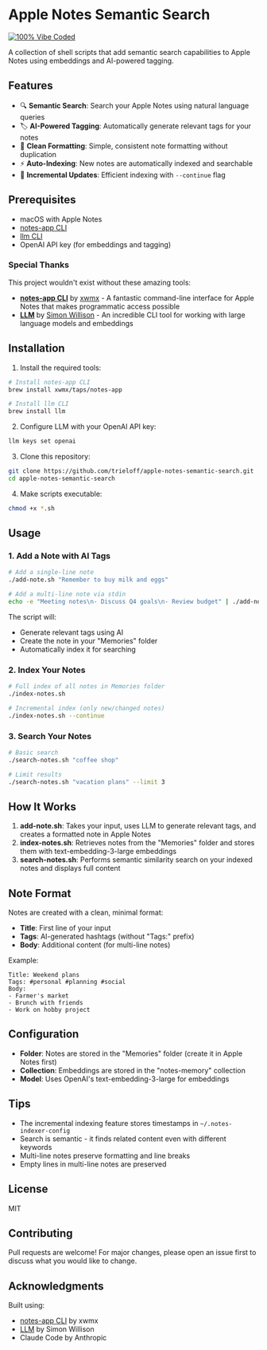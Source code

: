 # Apple Notes Semantic Search

[![100% Vibe Coded](https://img.shields.io/badge/100%25-Vibe_Coded-ff69b4?style=for-the-badge&logo=headphones&logoColor=white)](https://github.com/trieloff/apple-notes-semantic-search)

A collection of shell scripts that add semantic search capabilities to Apple Notes using embeddings and AI-powered tagging.

## Features

- 🔍 **Semantic Search**: Search your Apple Notes using natural language queries
- 🏷️ **AI-Powered Tagging**: Automatically generate relevant tags for your notes
- 📝 **Clean Formatting**: Simple, consistent note formatting without duplication
- ⚡ **Auto-Indexing**: New notes are automatically indexed and searchable
- 🔄 **Incremental Updates**: Efficient indexing with `--continue` flag

## Prerequisites

- macOS with Apple Notes
- [notes-app CLI](https://github.com/xwmx/notes-app-cli)
- [llm CLI](https://llm.datasette.io/)
- OpenAI API key (for embeddings and tagging)

### Special Thanks

This project wouldn't exist without these amazing tools:
- **[notes-app CLI](https://github.com/xwmx/notes-app-cli)** by [xwmx](https://github.com/xwmx) - A fantastic command-line interface for Apple Notes that makes programmatic access possible
- **[LLM](https://llm.datasette.io/)** by [Simon Willison](https://github.com/simonw) - An incredible CLI tool for working with large language models and embeddings

## Installation

1. Install the required tools:
```bash
# Install notes-app CLI
brew install xwmx/taps/notes-app

# Install llm CLI
brew install llm
```

2. Configure LLM with your OpenAI API key:
```bash
llm keys set openai
```

3. Clone this repository:
```bash
git clone https://github.com/trieloff/apple-notes-semantic-search.git
cd apple-notes-semantic-search
```

4. Make scripts executable:
```bash
chmod +x *.sh
```

## Usage

### 1. Add a Note with AI Tags

```bash
# Add a single-line note
./add-note.sh "Remember to buy milk and eggs"

# Add a multi-line note via stdin
echo -e "Meeting notes\n- Discuss Q4 goals\n- Review budget" | ./add-note.sh
```

The script will:
- Generate relevant tags using AI
- Create the note in your "Memories" folder
- Automatically index it for searching

### 2. Index Your Notes

```bash
# Full index of all notes in Memories folder
./index-notes.sh

# Incremental index (only new/changed notes)
./index-notes.sh --continue
```

### 3. Search Your Notes

```bash
# Basic search
./search-notes.sh "coffee shop"

# Limit results
./search-notes.sh "vacation plans" --limit 3
```

## How It Works

1. **add-note.sh**: Takes your input, uses LLM to generate relevant tags, and creates a formatted note in Apple Notes
2. **index-notes.sh**: Retrieves notes from the "Memories" folder and stores them with text-embedding-3-large embeddings
3. **search-notes.sh**: Performs semantic similarity search on your indexed notes and displays full content

## Note Format

Notes are created with a clean, minimal format:
- **Title**: First line of your input
- **Tags**: AI-generated hashtags (without "Tags:" prefix)
- **Body**: Additional content (for multi-line notes)

Example:
```
Title: Weekend plans
Tags: #personal #planning #social
Body: 
- Farmer's market
- Brunch with friends
- Work on hobby project
```

## Configuration

- **Folder**: Notes are stored in the "Memories" folder (create it in Apple Notes first)
- **Collection**: Embeddings are stored in the "notes-memory" collection
- **Model**: Uses OpenAI's text-embedding-3-large for embeddings

## Tips

- The incremental indexing feature stores timestamps in `~/.notes-indexer-config`
- Search is semantic - it finds related content even with different keywords
- Multi-line notes preserve formatting and line breaks
- Empty lines in multi-line notes are preserved

## License

MIT

## Contributing

Pull requests are welcome! For major changes, please open an issue first to discuss what you would like to change.

## Acknowledgments

Built using:
- [notes-app CLI](https://github.com/xwmx/notes-app-cli) by xwmx
- [LLM](https://llm.datasette.io/) by Simon Willison
- Claude Code by Anthropic